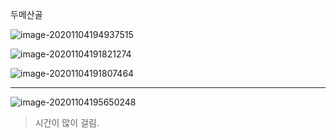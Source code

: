   

두메산골

![image-20201104194937515](C:%5CUsers%5CMinho%5CAppData%5CRoaming%5CTypora%5Ctypora-user-images%5Cimage-20201104194937515.png)

![image-20201104191821274](C:%5CUsers%5CMinho%5CAppData%5CRoaming%5CTypora%5Ctypora-user-images%5Cimage-20201104191821274.png)

![image-20201104191807464](C:%5CUsers%5CMinho%5CAppData%5CRoaming%5CTypora%5Ctypora-user-images%5Cimage-20201104191807464.png)





---

![image-20201104195650248](C:%5CUsers%5CMinho%5CAppData%5CRoaming%5CTypora%5Ctypora-user-images%5Cimage-20201104195650248.png)

> 시간이 많이 걸림.

